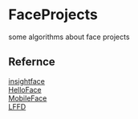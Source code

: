 # FaceProjects
some algorithms about face projects 


## Refernce
[insightface](https://github.com/deepinsight/insightface)    
[HelloFace](https://github.com/becauseofAI/HelloFace)    
[MobileFace](https://github.com/becauseofAI/MobileFace)    
[LFFD](https://github.com/YonghaoHe/A-Light-and-Fast-Face-Detector-for-Edge-Devices)